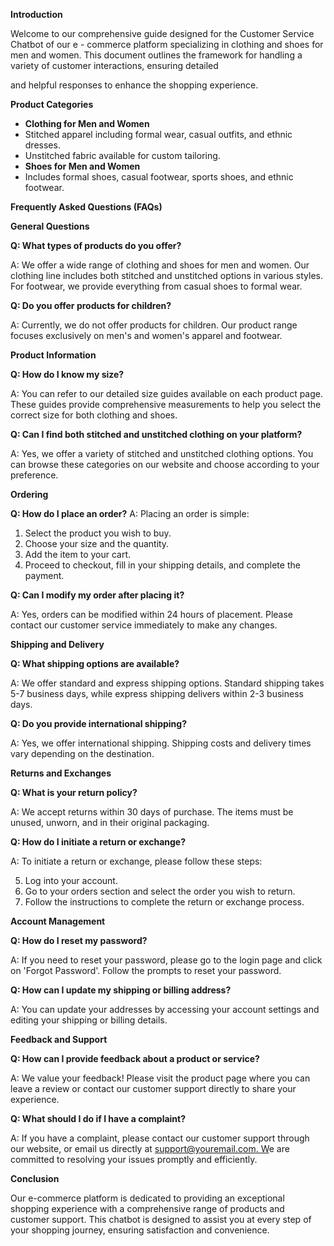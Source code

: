 ﻿**Introduction**

Welcome to our comprehensive guide designed for the Customer Service Chatbot of our e - commerce platform specializing in clothing and shoes for men and women. This document outlines the framework for handling a variety of customer interactions, ensuring detailed 

and helpful responses to enhance the shopping experience.

**Product Categories**

- **Clothing for Men and Women** 
- Stitched apparel including formal wear, casual outfits, and ethnic dresses.
- Unstitched fabric available for custom tailoring.
- **Shoes for Men and Women** 
- Includes formal shoes, casual footwear, sports shoes, and ethnic footwear.

**Frequently Asked Questions (FAQs)**

**General Questions**

**Q: What types of products do you offer?** 

A: We offer a wide range of clothing and shoes for men and women. Our clothing line includes both stitched and unstitched options in various styles. For footwear, we provide everything from casual shoes to formal wear.

**Q: Do you offer products for children?** 

A: Currently, we do not offer products for children. Our product range focuses exclusively on men's and women's apparel and footwear.

**Product Information**

**Q: How do I know my size?** 

A: You can refer to our detailed size guides available on each product page. These guides provide comprehensive measurements to help you select the correct size for both clothing and shoes. 

**Q: Can I find both stitched and unstitched clothing on your platform?**

A: Yes, we offer a variety of stitched and unstitched clothing options. You can browse these categories on our website and choose according to your preference.

**Ordering**

**Q: How do I place an order?** A: Placing an order is simple: 

1. Select the product you wish to buy. 
1. Choose your size and the quantity.
1. Add the item to your cart. 
1. Proceed to checkout, fill in your shipping details, and complete the payment. 

**Q: Can I modify my order after placing it?** 

A: Yes, orders can be modified within 24 hours of placement. Please contact our customer service immediately to make any changes.

**Shipping and Delivery**

**Q: What shipping options are available?** 

A: We offer standard and express shipping options. Standard shipping takes 5-7 business days, while express shipping delivers within 2-3 business days. 

**Q: Do you provide international shipping?** 

A: Yes, we offer international shipping. Shipping costs and delivery times vary depending on the destination. 

**Returns and Exchanges**

**Q: What is your return policy?** 

A: We accept returns within 30 days of purchase. The items must be unused, unworn, and in their original packaging. 

**Q: How do I initiate a return or exchange?** 

A: To initiate a return or exchange, please follow these steps:

5. Log into your account. 
5. Go to your orders section and select the order you wish to return.
5. Follow the instructions to complete the return or exchange process.

**Account Management**

**Q: How do I reset my password?** 

A: If you need to reset your password, please go to the login page and click on 'Forgot Password'. Follow the prompts to reset your password.

**Q: How can I update my shipping or billing address?** 

A: You can update your addresses by accessing your account settings and editing your shipping or billing details. 

**Feedback and Support**

**Q: How can I provide feedback about a product or service?**

A: We value your feedback! Please visit the product page where you can leave a review or contact our customer support directly to share your experience.

**Q: What should I do if I have a complaint?** 

A: If you have a complaint, please contact our customer support through our website, or email us directly at [support@youremail.com. W](mailto:support@youremail.com)e are committed to resolving your issues promptly and efficiently. 

**Conclusion**

Our e-commerce platform is dedicated to providing an exceptional shopping experience with a comprehensive range of products and customer support. This chatbot is designed to assist you at every step of your shopping journey, ensuring satisfaction and convenience. 

